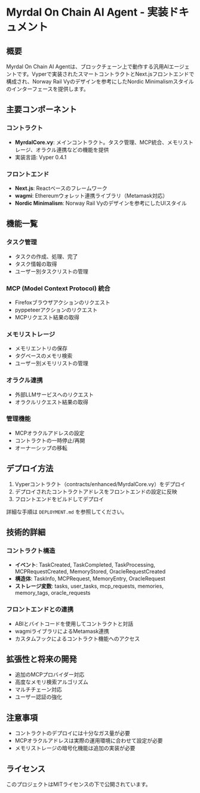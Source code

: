 # Myrdal On Chain AI Agent - 実装ドキュメント

## 概要
Myrdal On Chain AI Agentは、ブロックチェーン上で動作する汎用AIエージェントです。Vyperで実装されたスマートコントラクトとNext.jsフロントエンドで構成され、Norway Rail Vyのデザインを参考にしたNordic Minimalismスタイルのインターフェースを提供します。

## 主要コンポーネント

### コントラクト
- **MyrdalCore.vy**: メインコントラクト。タスク管理、MCP統合、メモリストレージ、オラクル連携などの機能を提供
- 実装言語: Vyper 0.4.1

### フロントエンド
- **Next.js**: Reactベースのフレームワーク
- **wagmi**: Ethereumウォレット連携ライブラリ（Metamask対応）
- **Nordic Minimalism**: Norway Rail Vyのデザインを参考にしたUIスタイル

## 機能一覧

### タスク管理
- タスクの作成、処理、完了
- タスク情報の取得
- ユーザー別タスクリストの管理

### MCP (Model Context Protocol) 統合
- Firefoxブラウザアクションのリクエスト
- pyppeteerアクションのリクエスト
- MCPリクエスト結果の取得

### メモリストレージ
- メモリエントリの保存
- タグベースのメモリ検索
- ユーザー別メモリリストの管理

### オラクル連携
- 外部LLMサービスへのリクエスト
- オラクルリクエスト結果の取得

### 管理機能
- MCPオラクルアドレスの設定
- コントラクトの一時停止/再開
- オーナーシップの移転

## デプロイ方法
1. Vyperコントラクト（contracts/enhanced/MyrdalCore.vy）をデプロイ
2. デプロイされたコントラクトアドレスをフロントエンドの設定に反映
3. フロントエンドをビルドしてデプロイ

詳細な手順は `DEPLOYMENT.md` を参照してください。

## 技術的詳細

### コントラクト構造
- **イベント**: TaskCreated, TaskCompleted, TaskProcessing, MCPRequestCreated, MemoryStored, OracleRequestCreated
- **構造体**: TaskInfo, MCPRequest, MemoryEntry, OracleRequest
- **ストレージ変数**: tasks, user_tasks, mcp_requests, memories, memory_tags, oracle_requests

### フロントエンドとの連携
- ABIとバイトコードを使用してコントラクトと対話
- wagmiライブラリによるMetamask連携
- カスタムフックによるコントラクト機能へのアクセス

## 拡張性と将来の開発
- 追加のMCPプロバイダー対応
- 高度なメモリ検索アルゴリズム
- マルチチェーン対応
- ユーザー認証の強化

## 注意事項
- コントラクトのデプロイには十分なガス量が必要
- MCPオラクルアドレスは実際の運用環境に合わせて設定が必要
- メモリストレージの暗号化機能は追加の実装が必要

## ライセンス
このプロジェクトはMITライセンスの下で公開されています。

